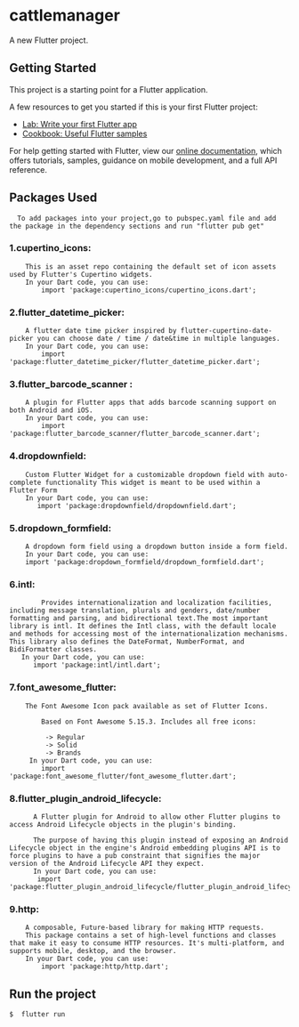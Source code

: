 # cattlemanager

A new Flutter project.

## Getting Started

This project is a starting point for a Flutter application.

A few resources to get you started if this is your first Flutter project:

- [Lab: Write your first Flutter app](https://flutter.dev/docs/get-started/codelab)
- [Cookbook: Useful Flutter samples](https://flutter.dev/docs/cookbook)

For help getting started with Flutter, view our
[online documentation](https://flutter.dev/docs), which offers tutorials,
samples, guidance on mobile development, and a full API reference.

## Packages Used
      To add packages into your project,go to pubspec.yaml file and add the package in the dependency sections and run "flutter pub get"
 ### 1.cupertino_icons:
        This is an asset repo containing the default set of icon assets used by Flutter's Cupertino widgets.
        In your Dart code, you can use:
            import 'package:cupertino_icons/cupertino_icons.dart';
 ### 2.flutter_datetime_picker:
        A flutter date time picker inspired by flutter-cupertino-date-picker you can choose date / time / date&time in multiple languages.
        In your Dart code, you can use:
            import 'package:flutter_datetime_picker/flutter_datetime_picker.dart';
### 3.flutter_barcode_scanner : 
        A plugin for Flutter apps that adds barcode scanning support on both Android and iOS.
        In your Dart code, you can use:
            import 'package:flutter_barcode_scanner/flutter_barcode_scanner.dart';
### 4.dropdownfield:
        Custom Flutter Widget for a customizable dropdown field with auto-complete functionality This widget is meant to be used within a Flutter Form
        In your Dart code, you can use:
           import 'package:dropdownfield/dropdownfield.dart';
### 5.dropdown_formfield:
        A dropdown form field using a dropdown button inside a form field.
        In your Dart code, you can use:
        import 'package:dropdown_formfield/dropdown_formfield.dart';
### 6.intl:
            Provides internationalization and localization facilities, including message translation, plurals and genders, date/number formatting and parsing, and bidirectional text.The most important library is intl. It defines the Intl class, with the default locale and methods for accessing most of the internationalization mechanisms. This library also defines the DateFormat, NumberFormat, and BidiFormatter classes.
       In your Dart code, you can use:
          import 'package:intl/intl.dart'; 
### 7.font_awesome_flutter:
        The Font Awesome Icon pack available as set of Flutter Icons.

            Based on Font Awesome 5.15.3. Includes all free icons:

             -> Regular
             -> Solid
             -> Brands
         In your Dart code, you can use:
            import 'package:font_awesome_flutter/font_awesome_flutter.dart';
### 8.flutter_plugin_android_lifecycle:
          A Flutter plugin for Android to allow other Flutter plugins to access Android Lifecycle objects in the plugin's binding.

          The purpose of having this plugin instead of exposing an Android Lifecycle object in the engine's Android embedding plugins API is to force plugins to have a pub constraint that signifies the major version of the Android Lifecycle API they expect.
          In your Dart code, you can use:
           import 'package:flutter_plugin_android_lifecycle/flutter_plugin_android_lifecycle.dart';
### 9.http:
        A composable, Future-based library for making HTTP requests.
        This package contains a set of high-level functions and classes that make it easy to consume HTTP resources. It's multi-platform, and supports mobile, desktop, and the browser.
        In your Dart code, you can use:
            import 'package:http/http.dart';
 ## Run the project
    $  flutter run
